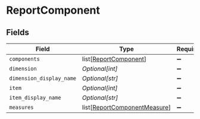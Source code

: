 # ReportComponent


## Fields

| Field                                                                         | Type                                                                          | Required                                                                      | Description                                                                   |
| ----------------------------------------------------------------------------- | ----------------------------------------------------------------------------- | ----------------------------------------------------------------------------- | ----------------------------------------------------------------------------- |
| `components`                                                                  | list[[ReportComponent](../../models/shared/reportcomponent.md)]               | :heavy_minus_sign:                                                            | N/A                                                                           |
| `dimension`                                                                   | *Optional[int]*                                                               | :heavy_minus_sign:                                                            | N/A                                                                           |
| `dimension_display_name`                                                      | *Optional[str]*                                                               | :heavy_minus_sign:                                                            | N/A                                                                           |
| `item`                                                                        | *Optional[int]*                                                               | :heavy_minus_sign:                                                            | N/A                                                                           |
| `item_display_name`                                                           | *Optional[str]*                                                               | :heavy_minus_sign:                                                            | N/A                                                                           |
| `measures`                                                                    | list[[ReportComponentMeasure](../../models/shared/reportcomponentmeasure.md)] | :heavy_minus_sign:                                                            | N/A                                                                           |